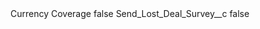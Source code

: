 <?xml version="1.0" encoding="UTF-8"?>
<CustomMetadata xmlns="http://soap.sforce.com/2006/04/metadata" xmlns:xsi="http://www.w3.org/2001/XMLSchema-instance" xmlns:xsd="http://www.w3.org/2001/XMLSchema">
    <label>Currency Coverage</label>
    <protected>false</protected>
    <values>
        <field>Send_Lost_Deal_Survey__c</field>
        <value xsi:type="xsd:boolean">false</value>
    </values>
</CustomMetadata>
